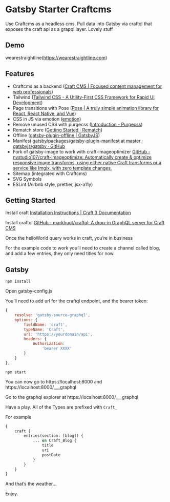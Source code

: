 # Gatsby Starter Craftcms

Use Craftcms as a headless cms. Pull data into Gatsby via craftql that exposes the craft api as a grapql layer. Lovely stuff

## Demo

wearestraightline(https://wearestraightline.com)

## Features

- Craftcms as a backend ([Craft CMS | Focused content management for web professionals](https://craftcms.com/))
- Tailwind ([Tailwind CSS - A Utility-First CSS Framework for Rapid UI Development](https://tailwindcss.com/))
- Page transitions with Pose ([Pose | A truly simple animation library for React, React Native, and Vue](https://popmotion.io/pose/))
- CSS in JS via emotion ([emotion](https://emotion.sh))
- Remove unused CSS with purgecss ([Introduction - Purgecss](https://www.purgecss.com/))
- Rematch store ([Getting Started · Rematch](https://rematch.gitbooks.io/rematch/#getting-started))
- Offline ([gatsby-plugin-offline | GatsbyJS](https://www.gatsbyjs.org/packages/gatsby-plugin-offline/?=))
- Manifest [gatsby/packages/gatsby-plugin-manifest at master · gatsbyjs/gatsby · GitHub](https://github.com/gatsbyjs/gatsby/tree/master/packages/gatsby-plugin-manifest)
- Fork of gatsby-image to work with craft-imageoptimizer [GitHub - nystudio107/craft-imageoptimize: Automatically create & optimize responsive image transforms, using either native Craft transforms or a service like Imgix, with zero template changes.](https://github.com/nystudio107/craft-imageoptimize)
- Sitemap (integrated with Craftcms)
- SVG Symbols
- ESLint (Airbnb style, prettier, jsx-a11y)

## Getting Started

Install craft
[Installation Instructions | Craft 3 Documentation](https://docs.craftcms.com/v3/installation.html)

Install craftql
[GitHub - markhuot/craftql: A drop-in GraphQL server for Craft CMS](https://github.com/markhuot/craftql)

Once the helloWorld query works in craft, you’re in business

For the example code to work you’ll need to create a channel called blog, and add a few entries, they only need titles for now.

## Gatsby

`npm install`

Open gatsby-config.js

You’ll need to add url for the craftql endpoint, and the bearer token:

```javascript
{
	resolve: 'gatsby-source-graphql',
	options: {
		fieldName: 'craft',
		typeName: 'Craft',
		url: 'https://yourdomain/api',
		headers: {
			Authorization:
				'bearer XXXX'
		}
	}
},
```

`npm start`

You can now go to https://localhost:8000 and https://localhost:8000/___graphql

Go to the graphql explorer at https://localhost:8000/___graphql

Have a play. All of the Types are prefixed with `Craft_`

For example

```graphql
{
	craft {
		entries(section: [blog]) {
			... on Craft_Blog {
				title
				uri
				postDate
			}
		}
	}
}
```

And that’s the weather…

Enjoy.
